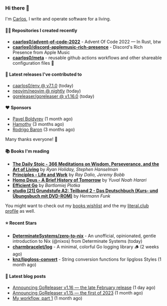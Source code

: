 ### Hi there 👋

I'm [Carlos](https://caarlos0.dev), I write and operate software for a living.

#### 👨‍💻 Repositories I created recently
- **[caarlos0/advent-of-code-2022](https://github.com/caarlos0/advent-of-code-2022)** - Advent Of Code 2022 — In Rust, btw
- **[caarlos0/discord-applemusic-rich-presence](https://github.com/caarlos0/discord-applemusic-rich-presence)** - Discord's Rich Presence from Apple Music
- **[caarlos0/meta](https://github.com/caarlos0/meta)** - reusable github actions workflows and other shareable configuration files 🫥

#### 🚀 Latest releases I've contributed to


- [caarlos0/env @ v7.1.0](https://github.com/caarlos0/env/releases/tag/v7.1.0) (today)
- [neovim/neovim @ nightly](https://github.com/neovim/neovim/releases/tag/nightly) (today)
- [goreleaser/goreleaser @ v1.16.0](https://github.com/goreleaser/goreleaser/releases/tag/v1.16.0) (today)

#### ❤️ Sponsors
- [Pavel Boldyrev](https://github.com/bpg) (1 month ago)
- [Hamothy](https://github.com/sgoudham) (3 months ago)
- [Rodrigo Baron](https://github.com/rodrigobaron) (3 months ago)

Many thanks everyone! 🙏

#### 📚 Books I'm reading
- **[The Daily Stoic - 366 Meditations on Wisdom, Perseverance, and the Art of Living](https://literal.club/caarlos0/book/the-daily-stoic-lbfbd)** by _Ryan Holiday, Stephen Hanselman_
- **[Principles - Life and Work](https://literal.club/caarlos0/book/ray-dalioray-daliojeremy-bobbprinciples-a9caw)** by _Ray Dalio, Jeremy Bobb_
- **[Homo Deus - A Brief History of Tomorrow](https://literal.club/caarlos0/book/yuval-noah-harari-homo-deus-ea6af)** by _Yuval Noah Harari_
- **[Efficient Go](https://literal.club/caarlos0/book/bartlomiej-plotka-efficient-go-h2xgm)** by _Bartlomiej Plotka_
- **[studio [21] Grundstufe A2: Teilband 2 - Das Deutschbuch (Kurs- und Übungsbuch mit DVD-ROM)](https://literal.club/caarlos0/book/hermann-funk-studio-21-grundstufe-a2-teilband-2-das-deutschbuch-kurs-und-ubungsbuch-mit-dvd-rom-9zuoy)** by _Hermann Funk_

You might want to check out my [books
wishlist](https://www.amazon.com.br/hz/wishlist/ls/EB8P7VS717SV) and the my
[literal.club profile](https://literal.club/caarlos0) as well.

#### ⭐ Recent Stars
- **[DeterminateSystems/zero-to-nix](https://github.com/DeterminateSystems/zero-to-nix)** - An unofficial, opinionated, gentle introduction to Nix (@nixos) from Determinate Systems (today)
- **[charmbracelet/log](https://github.com/charmbracelet/log)** - A minimal, colorful Go logging library 🪵 (2 weeks ago)
- **[knz/lipgloss-convert](https://github.com/knz/lipgloss-convert)** - String conversion functions for lipgloss Styles (1 month ago)

#### 📄 Latest blog posts
- [Announcing GoReleaser v1.16 — the late February release](https://carlosbecker.com/posts/goreleaser-v1.16/) (1 day ago)
- [Announcing GoReleaser v1.15 — the first of 2023](https://carlosbecker.com/posts/goreleaser-v1.15/) (1 month ago)
- [My workflow, part 1](https://carlosbecker.com/posts/workflow-pt1/) (1 month ago)
